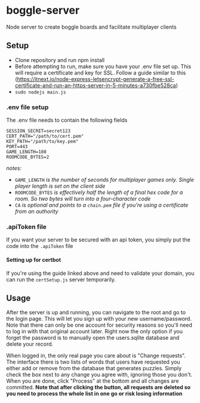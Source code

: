 # boggle-server
Node server to create boggle boards and facilitate multiplayer clients

## Setup ##
* Clone repository and run npm install
* Before attempting to run, make sure you have your .env file set up. This will require a certificate and key for SSL. Follow a guide similar to this (https://itnext.io/node-express-letsencrypt-generate-a-free-ssl-certificate-and-run-an-https-server-in-5-minutes-a730fbe528ca)
* ` sudo nodejs main.js `

### .env file setup ###
The .env file needs to contain the following fields
```env
SESSION_SECRET=secret123
CERT_PATH="/path/to/cert.pem"
KEY_PATH="/path/to/key.pem"
PORT=443
GAME_LENGTH=180
ROOMCODE_BYTES=2
```
_notes:_
* `GAME_LENGTH` _is the number of seconds for multiplayer games only. Single player length is set on the client side_
* `ROOMCODE_BYTES` _is effectively half the length of a final hex code for a room. So two bytes will turn into a four-character code_
* `CA` _is optional and points to a ` chain.pem ` file if you're using a certificate from an authority_

### .apiToken file ###
If you want your server to be secured with an api token, you simply put the code into the `.apiToken` file

#### Setting up for certbot ####
If you're using the guide linked above and need to validate your domain, you can run the ` certSetup.js ` server temporarily.

## Usage ##
After the server is up and running, you can navigate to the root and go to the login page. This will let you sign up with your new username/password.
Note that there can only be one account for security reasons so you'll need to log in with that original account later. Right now the only option if you forget the password is to manually open the users.sqlite database and delete your record.


When logged in, the only real page you care about is "Change requests". The interface there is two lists of words that users have requested you either add or remove from the database that generates puzzles. Simply check the box next to any change you agree with, ignoring those you don't. When you are done, click "Process" at the bottom and all changes are committed. **Note that after clicking the button, all requests are deleted so you need to process the whole list in one go or risk losing information**

